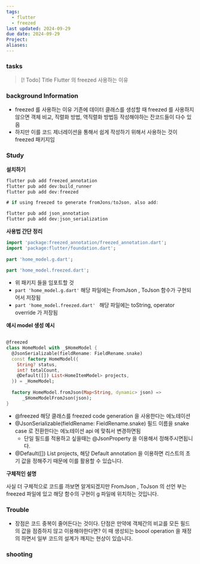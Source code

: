 ```yaml
---
tags:
  - flutter
  - freezed
last updated: 2024-09-29
due date: 2024-09-29
Project: 
aliases:
---
```


### tasks

> [! Todo] Title
> Flutter 의 freezed 사용하는 이유
>

### background Information

- freezed 를 사용하는 이유 기존에 데이터 클래스를 생성할 때  freezed 를 사용하지 않으면 객체 비교, 직렬화 방법, 역직렬화 방법등 작성해야하는 잔코드들이 다수 있음
- 하지만 이를 코드 제너레이션을 통해서 쉽게 작성하기 위해서 사용하는 것이 freezed 패키지임

### Study

**설치하기**
```dart
flutter pub add freezed_annotation
flutter pub add dev:build_runner
flutter pub add dev:freezed

# if using freezed to generate fromJons/toJson, also add:

flutter pub add json_annotation
flutter pub add dev:json_serialization
```

**사용법 간단 정리**

```dart
import 'package:freezed_annotation/freezed_annotation.dart';  
import 'package:flutter/foundation.dart';  
  
part 'home_model.g.dart';  
  
part 'home_model.freezed.dart';
```

- 위 패키지 들을 임포트할 것 
-  ```part 'home_model.g.dart'```  해당 파일에는 FromJson , ToJson 함수가 구현되어서 저장됨 
- ```part 'home_model.freezed.dart' ``` 해당 파일에는 toString, operator override 가 저장됨 


**예시 model 생성 예시**
```dart
  
@freezed  
class HomeModel with _$HomeModel {  
  @JsonSerializable(fieldRename: FieldRename.snake)  
  const factory HomeModel({  
    String? status,  
    int? totalCount,  
    @Default([]) List<HomeItemModel> projects,  
  }) = _HomeModel;  
  
  factory HomeModel.fromJson(Map<String, dynamic> json) =>  
      _$HomeModelFromJson(json);  
}
```

- @freezed  해당 클래스를 freezed code generation 을 사용한다는 에노테이션
-   @JsonSerializable(fieldRename: FieldRename.snake)   필드 이름을  snake case 로 전환한다는 에노테이션 api 에 맞춰서 변경하면됨
	- 단일 필드를 적용하고 싶을때는 @JsonProperty 을 이용해서 정해주시면됩니다.
- @Default([]) List<HomeItemModel> projects,   해당 Default annotation 을 이용하면 리스트의 초기 값을 정해주기 때문에 이를 활용할 수 있습니다.

**구체적인 설명**

사실 더 구체적으로 코드를 까보면 알게되겠지만  FromJson , ToJson 의 선언 부는 freezed 파일에 있고 해당 함수의 구현이 g 파일에 위치하는 것입니다. 



### Trouble

- 장점은 코드 중복이 줄어든다는 것이다. 단점은 만약에 객체간의 비교를 모든 필드의 값을 점증하지 않고 이용해야한다면? 이 때 생성되는 boool operation 을 재정의 하면서 일부 코드의 설계가 깨지는 현상이 있습니다.



### shooting

